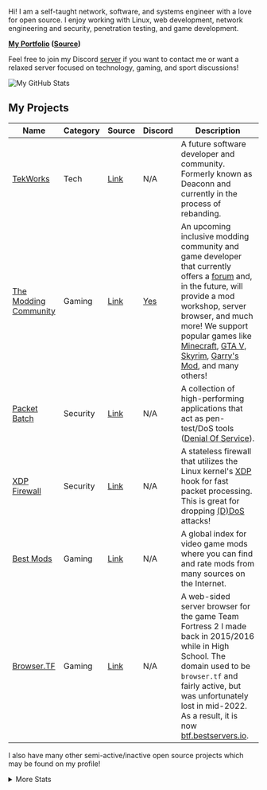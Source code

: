 Hi! I am a self-taught network, software, and systems engineer with a love for open source. I enjoy working with Linux, web development, network engineering and security, penetration testing, and game development.

**[My Portfolio](https://cdeacon.net) ([Source](https://github.com/gamemann/portfolio))**

Feel free to join my Discord [server](https://discord.deaconn.net/) if you want to contact me or want a relaxed server focused on technology, gaming, and sport discussions!

<img align="center" src="https://github-readme-stats.vercel.app/api?username=gamemann&count_private=true&include_all_commits=true&show_icons=true&theme=holi&custom_title=Stats" alt="My GitHub Stats" />

## My Projects
| Name | Category | Source | Discord | Description |
| ---- | -------- | ------ | ------- | ----------- |
| [TekWorks](https://tekworks.net/) | Tech | [Link](https://github.com/tek-works) | N/A | A future software developer and community. Formerly known as Deaconn and currently in the process of rebanding. |
| [The Modding Community](https://moddingcommunity.com/) | Gaming | [Link](https://github.com/modcommunity) | [Yes](https://discord.moddingcommunity.com/) | An upcoming inclusive modding community and game developer that currently offers a [forum](https://forum.moddingcommunity.com) and, in the future, will provide a mod workshop, server browser, and much more! We support popular games like [Minecraft](https://www.minecraft.net/en-us), [GTA V](https://www.rockstargames.com/gta-v), [Skyrim](https://store.steampowered.com/app/489830/The_Elder_Scrolls_V_Skyrim_Special_Edition/), [Garry's Mod](https://store.steampowered.com/app/4000/Garrys_Mod/), and many others! |
| [Packet Batch](https://github.com/Packet-Batch) | Security | [Link](https://github.com/Packet-Batch) | N/A | A collection of high-performing applications that act as pen-test/DoS tools ([Denial Of Service](https://www.cloudflare.com/learning/ddos/what-is-a-ddos-attack/)). |
| [XDP Firewall](https://github.com/gamemann/XDP-Firewall) | Security |  [Link](https://github.com/gamemann/XDP-Firewall) | N/A | A stateless firewall that utilizes the Linux kernel's [XDP](https://www.iovisor.org/technology/xdp) hook for fast packet processing. This is great for dropping [(D)DoS](https://www.cloudflare.com/learning/ddos/what-is-a-ddos-attack/) attacks! |
| [Best Mods](https://bestmods.io) | Gaming | [Link](https://github.com/bestmods/bestmods) | N/A | A global index for video game mods where you can find and rate mods from many sources on the Internet.
| [Browser.TF](https://btf.bestservers.io) | Gaming | [Link](https://github.com/gamemann/Browser.TF) | N/A | A web-sided server browser for the game Team Fortress 2 I made back in 2015/2016 while in High School. The domain used to be `browser.tf` and fairly active, but was unfortunately lost in mid-2022. As a result, it is now [btf.bestservers.io](https://btf.bestservers.io).

I also have many other semi-active/inactive open source projects which may be found on my profile!

<details>
  <summary>More Stats</summary>

<img align="center" src="https://github-readme-stats.vercel.app/api/wakatime?username=gamemann&theme=holi" alt="My GitHub Time Stats" />
</details>
